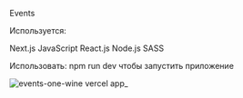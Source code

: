 Events

Используется:

Next.js
JavaScript
React.js
Node.js
SASS

Использовать:
npm run dev чтобы запустить приложение

![events-one-wine vercel app_](https://user-images.githubusercontent.com/72496042/215411825-ee443902-9a3a-471c-9b84-f72ea541ad2e.png)
